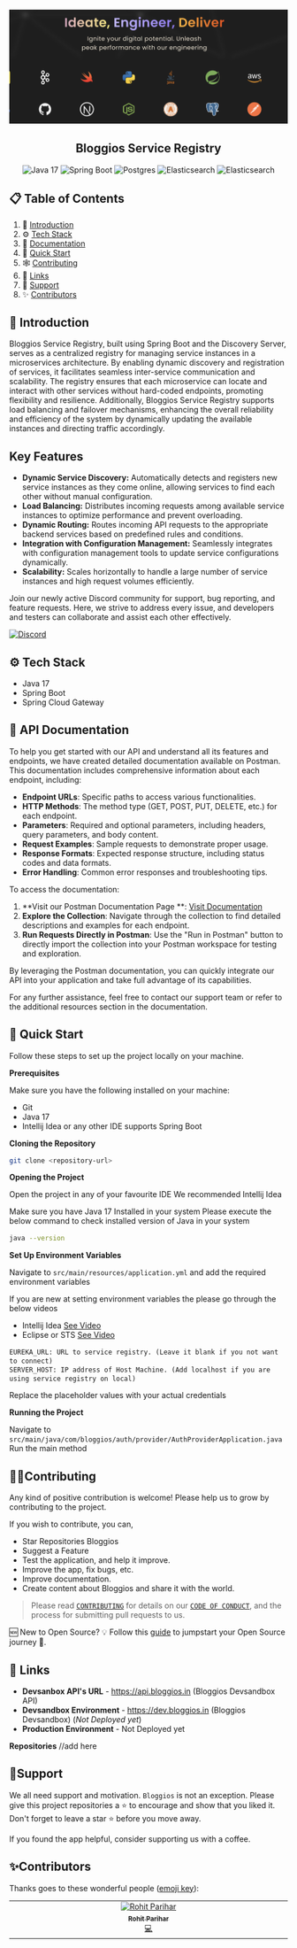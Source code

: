 <div align="center">
  <br />
    <a href="https://bloggios.com" target="_blank">
      <img src="./.github/assets/bloggios-header.png" alt="Project Banner">
    </a>
  <br />

<h2 align="center">Bloggios Service Registry</h2>

  <div>
    <img src="https://img.shields.io/badge/-java-4258ff?style=for-the-badge&logoColor=white&logo=openjdk&color=FF7800" alt="Java 17" />
    <img src="https://img.shields.io/badge/-Spring_Boot-black?style=for-the-badge&logoColor=white&logo=springboot&color=6DB33F" alt="Spring Boot" />
    <img src="https://img.shields.io/badge/-PostgreSQL-black?style=for-the-badge&logoColor=white&logo=postgresql&color=4169E1" alt="Postgres" />
    <img src="https://img.shields.io/badge/-Elasticsearch-black?style=for-the-badge&logoColor=white&logo=elasticsearch&color=FF9900" alt="Elasticsearch" />
    <img src="https://img.shields.io/badge/-Kafka-black?style=for-the-badge&logoColor=white&logo=apachekafka&color=231F20" alt="Elasticsearch" />
  </div>
</div>

## 📋 <a name="table">Table of Contents</a>

1. 🤖 [Introduction](#introduction)
2. ⚙️ [Tech Stack](#tech-stack)
3. 🔋 [Documentation](#documentation)
4. 🤸 [Quick Start](#quick-start)
5. 🕸️ [Contributing](#contributing)
6. 🔗 [Links](#links)
7. 🙏 [Support](#support)
8. ✨ [Contributors](#contributors)

## <a name="introduction">🤖 Introduction</a>

Bloggios Service Registry, built using Spring Boot and the Discovery Server, serves as a centralized registry for
managing service instances in a microservices architecture. By enabling dynamic discovery and registration of services,
it facilitates seamless inter-service communication and scalability. The registry ensures that each microservice can
locate and interact with other services without hard-coded endpoints, promoting flexibility and resilience.
Additionally, Bloggios Service Registry supports load balancing and failover mechanisms, enhancing the overall
reliability and efficiency of the system by dynamically updating the available instances and directing traffic
accordingly.

## Key Features

- **Dynamic Service Discovery:** Automatically detects and registers new service instances as they come online, allowing services to find each other without manual configuration.
- **Load Balancing:** Distributes incoming requests among available service instances to optimize performance and prevent overloading.
- **Dynamic Routing:** Routes incoming API requests to the appropriate backend services based on predefined rules and
  conditions.
- **Integration with Configuration Management:** Seamlessly integrates with configuration management tools to update service configurations dynamically.
- **Scalability:** Scales horizontally to handle a large number of service instances and high request volumes efficiently.

Join our newly active Discord community for support, bug reporting, and feature requests. Here, we strive to address
every issue, and developers and testers can collaborate and assist each other effectively.

<a href="https://discord.gg/sEerF8HuKC" target="_blank">
<img src="https://img.shields.io/badge/-Join_our_Community-4258ff?style=for-the-badge&logoColor=white&logo=discord&color=5865F2" alt="Discord" />
</a>

## <a name="tech-stack">⚙️ Tech Stack</a>

- Java 17
- Spring Boot
- Spring Cloud Gateway

## <a name="documentation">🔋 API Documentation</a>

To help you get started with our API and understand all its features and endpoints, we have created detailed
documentation available on Postman. This documentation includes comprehensive information about each endpoint,
including:

- **Endpoint URLs**: Specific paths to access various functionalities.
- **HTTP Methods**: The method type (GET, POST, PUT, DELETE, etc.) for each endpoint.
- **Parameters**: Required and optional parameters, including headers, query parameters, and body content.
- **Request Examples**: Sample requests to demonstrate proper usage.
- **Response Formats**: Expected response structure, including status codes and data formats.
- **Error Handling**: Common error responses and troubleshooting tips.

To access the documentation:

1. **Visit our Postman Documentation Page
   **: [Visit Documentation](https://www.postman.com/rohit-zip/workspace/bloggios/collection/34920421-dbc22257-2de7-4888-a0b1-69d0234bb3b4?action=share&source=copy-link&creator=34920421)
2. **Explore the Collection**: Navigate through the collection to find detailed descriptions and examples for each
   endpoint.
3. **Run Requests Directly in Postman**: Use the "Run in Postman" button to directly import the collection into your
   Postman workspace for testing and exploration.

By leveraging the Postman documentation, you can quickly integrate our API into your application and take full advantage
of its capabilities.

For any further assistance, feel free to contact our support team or refer to the additional resources section in the
documentation.

## <a name="quick-start">🤸 Quick Start</a>

Follow these steps to set up the project locally on your machine.

**Prerequisites**

Make sure you have the following installed on your machine:

- Git
- Java 17
- Intellij Idea or any other IDE supports Spring Boot

**Cloning the Repository**

```bash
git clone <repository-url>
```

**Opening the Project**

Open the project in any of your favourite IDE
We recommended Intellij Idea

Make sure you have Java 17 Installed in your system
Please execute the below command to check installed version of Java in your system

```bash
java --version
```

**Set Up Environment Variables**

Navigate to `src/main/resources/application.yml` and add the required environment variables

If you are new at setting environment variables the please go through the below videos

- Intellij Idea [See Video](https://www.youtube.com/watch?v=jNOh4jQJG2U)
- Eclipse or STS [See Video](https://www.youtube.com/watch?v=ypvGDkbp8Ac)

```env
EUREKA_URL: URL to service registry. (Leave it blank if you not want to connect)
SERVER_HOST: IP address of Host Machine. (Add localhost if you are using service registry on local)
```

Replace the placeholder values with your actual credentials

**Running the Project**

Navigate to `src/main/java/com/bloggios/auth/provider/AuthProviderApplication.java`
Run the main method

## <a name="contributing">🧑‍💻Contributing</a>

Any kind of positive contribution is welcome! Please help us to grow by contributing to the project.

If you wish to contribute, you can,

- Star Repositories Bloggios
- Suggest a Feature
- Test the application, and help it improve.
- Improve the app, fix bugs, etc.
- Improve documentation.
- Create content about Bloggios and share it with the world.

> Please read [`CONTRIBUTING`](CONTRIBUTING.md) for details on our [`CODE OF CONDUCT`](CODE_OF_CONDUCT.md), and the
> process for submitting pull requests to us.

🆕 New to Open Source? 💡 Follow this [guide](https://opensource.guide/how-to-contribute/) to jumpstart your Open Source
journey 🚀.

## <a name="links">🔗 Links</a>

- **Devsanbox API's URL** - https://api.bloggios.in (Bloggios Devsandbox API)
- **Devsandbox Environment** - https://dev.bloggios.in (Bloggios Devsandbox) (*Not Deployed yet*)
- **Production Environment** - Not Deployed yet

**Repositories**
//add here

## <a name="support">🙏Support</a>

We all need support and motivation. `Bloggios` is not an exception. Please give this project repositories a ⭐️ to
encourage and show that you liked it. Don't forget to leave a star ⭐️ before you move away.

If you found the app helpful, consider supporting us with a coffee.

## <a name="contributors">✨Contributors</a>

Thanks goes to these wonderful people ([emoji key](https://allcontributors.org/docs/en/emoji-key)):

<!-- ALL-CONTRIBUTORS-LIST:START - Do not remove or modify this section -->
<!-- prettier-ignore-start -->
<!-- markdownlint-disable -->
<table>
  <tbody>
    <tr>
      <td align="center" valign="top" width="14.28%"><a href="https://github.com/rohit-zip"><img src="https://avatars.githubusercontent.com/u/75197401?v=4" width="100px;" alt="Rohit Parihar"/><br /><sub><b>Rohit Parihar</b></sub></a><br /><a href="https://github.com/rohit-zip" title="Code">💻</a></td>
    </tr>
  </tbody>
</table>